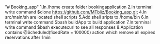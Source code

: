 "# Booking_app" 
1.In /home create folder bookingapplication
2.In terminal write command $clone https://github.com/MTbliz/Booking_app.git
4.In src/main/sh are located shell scripts
5.Add shell sripts to /home/bin
6.In terminal write command $bash buildApp  to build application
7.In terminal write command $bash executecurl  to see all responses
8.Application contains @Scheduled(fixedRate = 100000) action which remove all expired reservations after 1min

